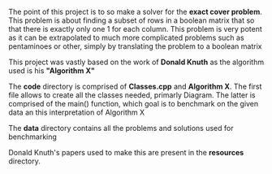 The point of this project is to so make a solver for the **exact cover problem**. This problem is about finding a subset of rows in a boolean matrix that so that there is exactly only one 1 for each column. This problem is very potent as it can be extrapolated to much more complicated problems such as pentaminoes or other, simply by translating the problem to a boolean matrix

This project was vastly based on the work of **Donald Knuth** as the algorithm used is his **"Algorithm X"**

The **code** directory is comprised of **Classes.cpp** and **Algorithm X**. The first file allows to create all the classes needed, primarly Diagram. The latter is comprised of the main() function, which goal is to benchmark on the given data an this interpretation of Algorithm X

The **data** directory contains all the problems and solutions used for benchmarking

Donald Knuth's papers used to make this are present in the **resources** directory.